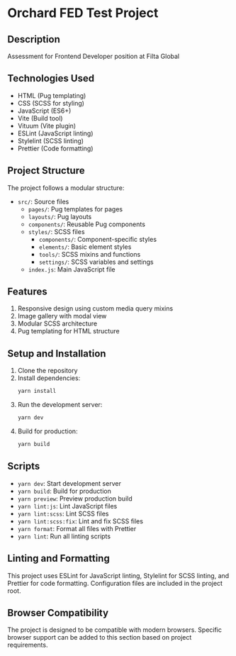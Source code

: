 # Orchard FED Test Project

## Description

Assessment for Frontend Developer position at Filta Global

## Technologies Used

- HTML (Pug templating)
- CSS (SCSS for styling)
- JavaScript (ES6+)
- Vite (Build tool)
- Vituum (Vite plugin)
- ESLint (JavaScript linting)
- Stylelint (SCSS linting)
- Prettier (Code formatting)

## Project Structure

The project follows a modular structure:

- `src/`: Source files
  - `pages/`: Pug templates for pages
  - `layouts/`: Pug layouts
  - `components/`: Reusable Pug components
  - `styles/`: SCSS files
    - `components/`: Component-specific styles
    - `elements/`: Basic element styles
    - `tools/`: SCSS mixins and functions
    - `settings/`: SCSS variables and settings
  - `index.js`: Main JavaScript file

## Features

1. Responsive design using custom media query mixins
2. Image gallery with modal view
3. Modular SCSS architecture
4. Pug templating for HTML structure

## Setup and Installation

1. Clone the repository
2. Install dependencies:
   ```bash
   yarn install
   ```
3. Run the development server:
   ```bash
   yarn dev
   ```
4. Build for production:
   ```bash
   yarn build
   ```

## Scripts

- `yarn dev`: Start development server
- `yarn build`: Build for production
- `yarn preview`: Preview production build
- `yarn lint:js`: Lint JavaScript files
- `yarn lint:scss`: Lint SCSS files
- `yarn lint:scss:fix`: Lint and fix SCSS files
- `yarn format`: Format all files with Prettier
- `yarn lint`: Run all linting scripts

## Linting and Formatting

This project uses ESLint for JavaScript linting, Stylelint for SCSS linting, and Prettier for code formatting. Configuration files are included in the project root.

## Browser Compatibility

The project is designed to be compatible with modern browsers. Specific browser support can be added to this section based on project requirements.

